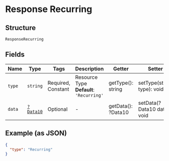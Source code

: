 
# Response Recurring

## Structure

`ResponseRecurring`

## Fields

| Name | Type | Tags | Description | Getter | Setter |
|  --- | --- | --- | --- | --- | --- |
| `type` | `string` | Required, Constant | Resource Type<br>**Default**: `'Recurring'` | getType(): string | setType(string type): void |
| `data` | [`?Data10`](../../doc/models/data-10.md) | Optional | - | getData(): ?Data10 | setData(?Data10 data): void |

## Example (as JSON)

```json
{
  "type": "Recurring"
}
```


